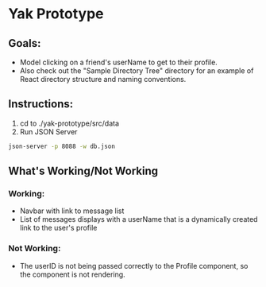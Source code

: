 # Yak Prototype

## Goals:

* Model clicking on a friend's userName to get to their profile.
* Also check out the "Sample Directory Tree" directory for an example of React directory structure and naming conventions.

## Instructions:

1. cd to ./yak-prototype/src/data
1. Run JSON Server

```bash
json-server -p 8088 -w db.json
```

## What's Working/Not Working

### Working:

* Navbar with link to message list
* List of messages displays with a userName that is a dynamically created link to the user's profile

### Not Working:

* The userID is not being passed correctly to the Profile component, so the component is not rendering.
